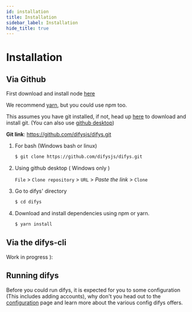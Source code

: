 ```yaml
---
id: installation
title: Installation
sidebar_label: Installation
hide_title: true
---
```


# Installation

## Via Github

First download and install node [here](https://nodejs.org/en/download/)

We recommend [yarn](https://yarnpkg.com/en/), but you could use npm too.

This assumes you have git installed, if not, head up [here](https://git-scm.com/downloads) to download and install git.
(You can also use [github desktop](https://desktop.github.com/))

**Git link**: https://github.com/difysjs/difys.git

1. For bash (Windows bash or linux)
	```bash
	$ git clone https://github.com/difysjs/difys.git
	```

2. Using github desktop ( Windows only )

	`File` > `Clone repository` > `URL` > _Paste the link_ > `Clone`

3. Go to difys' directory

	```bash
	$ cd difys
	```


3. Download and install dependencies using npm or yarn.
	```bash
	$ yarn install
	```


## Via the difys-cli

Work in progress ):

## Running difys

Before you could run difys, it is expected for you to some configuration (This includes adding accounts), why don't you head out to the [configuration](configuration.md) page and learn more about the various config difys offers.